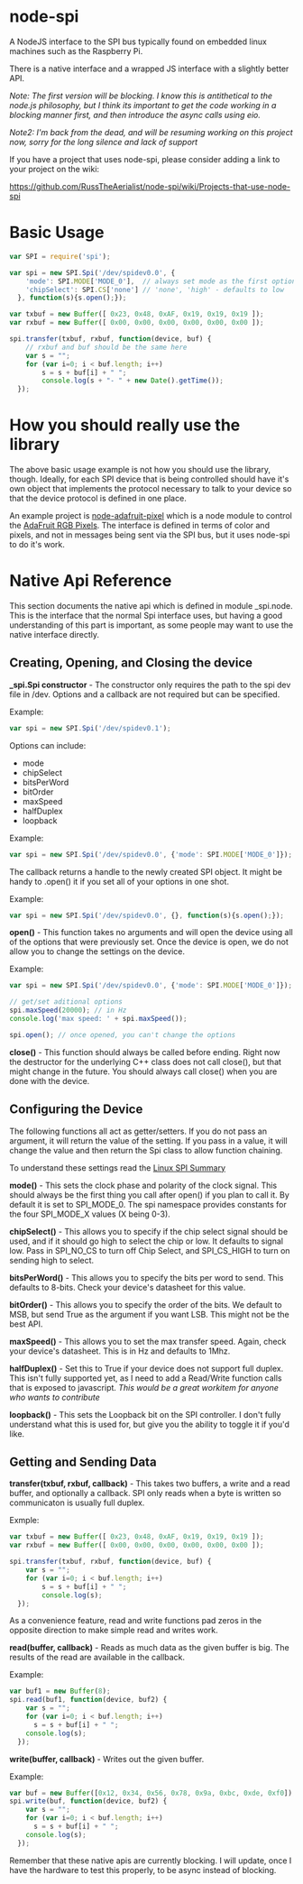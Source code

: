 node-spi
========

A NodeJS interface to the SPI bus typically found on embedded linux machines 
such as the Raspberry Pi.

There is a native interface and a wrapped JS interface with a slightly
better API.

*Note: The first version will be blocking. I know this is antithetical to
the node.js philosophy, but I think its important to get the code working in a 
blocking manner first, and then introduce the async calls using eio.*

*Note2: I'm back from the dead, and will be resuming working on this project now, sorry for the
long silence and lack of support*

If you have a project that uses node-spi, please consider adding a link to your project on the wiki:

https://github.com/RussTheAerialist/node-spi/wiki/Projects-that-use-node-spi


Basic Usage
===========

```javascript
var SPI = require('spi');

var spi = new SPI.Spi('/dev/spidev0.0', {
    'mode': SPI.MODE['MODE_0'],  // always set mode as the first option
    'chipSelect': SPI.CS['none'] // 'none', 'high' - defaults to low
  }, function(s){s.open();});

var txbuf = new Buffer([ 0x23, 0x48, 0xAF, 0x19, 0x19, 0x19 ]);
var rxbuf = new Buffer([ 0x00, 0x00, 0x00, 0x00, 0x00, 0x00 ]);

spi.transfer(txbuf, rxbuf, function(device, buf) {
    // rxbuf and buf should be the same here
    var s = "";
    for (var i=0; i < buf.length; i++)
        s = s + buf[i] + " ";
        console.log(s + "- " + new Date().getTime());
  });
```

How you should **really** use the library
=========================================

The above basic usage example is not how you should use the library, though.
Ideally, for each SPI device that is being controlled should have it's own
object that implements the protocol necessary to talk to your device so that
the device protocol is defined in one place.

An example project is [node-adafruit-pixel](https://github.com/RussTheAerialist/node-adafruit-pixel)
which is a node module to control the [AdaFruit RGB Pixels](http://www.adafruit.com/products/738).
The interface is defined in terms of color and pixels, and not in messages 
being sent via the SPI bus, but it uses node-spi to do it's work.

Native Api Reference
====================

This section documents the native api which is defined in module _spi.node.
This is the interface that the normal Spi interface uses, but having a good
understanding of this part is important, as some people may want to use the
native interface directly.

Creating, Opening, and Closing the device
-----------------------------------------

**\_spi.Spi constructor** - The constructor only requires the path to the spi 
dev file in /dev. Options and a callback are not required but can be specified.

Example:
```javascript
var spi = new SPI.Spi('/dev/spidev0.1');
```

Options can include:
* mode
* chipSelect
* bitsPerWord
* bitOrder
* maxSpeed
* halfDuplex
* loopback

Example:
```javascript
var spi = new SPI.Spi('/dev/spidev0.0', {'mode': SPI.MODE['MODE_0']});
```

The callback returns a handle to the newly created SPI object. It might be 
handy to .open() it if you set all of your options in one shot.

Example:
```javascript
var spi = new SPI.Spi('/dev/spidev0.0', {}, function(s){s.open();});
```

**open()** - This function takes no arguments and will open the device using
all of the options that were previously set.  Once the device is open, we do not
allow you to change the settings on the device.

Example:
```javascript
var spi = new SPI.Spi('/dev/spidev0.0', {'mode': SPI.MODE['MODE_0']});

// get/set aditional options
spi.maxSpeed(20000); // in Hz
console.log('max speed: ' + spi.maxSpeed());

spi.open(); // once opened, you can't change the options
```

**close()** - This function should always be called before ending.  Right now
the destructor for the underlying C++ class does not call close(), but that
might change in the future.  You should always call close() when you are done
with the device.

Configuring the Device
----------------------

The following functions all act as getter/setters.  If you do not pass an
argument, it will return the value of the setting.  If you pass in a value,
it will change the value and then return the Spi class to allow function
chaining.

To understand these settings read the
[Linux SPI Summary](http://www.mjmwired.net/kernel/Documentation/spi/spi-summary)

**mode()** - This sets the clock phase and polarity of the clock signal.  This
should always be the first thing you call after open() if you plan to call it.
By default it is set to SPI_MODE_0.  The spi namespace provides constants for
the four SPI_MODE_X values (X being 0-3).

**chipSelect()** - This allows you to specify if the chip select signal should
be used, and if it should go high to select the chip or low.  It defaults to
signal low.  Pass in SPI_NO_CS to turn off Chip Select, and SPI_CS_HIGH to
turn on sending high to select.

**bitsPerWord()** - This allows you to specify the bits per word to send.
This defaults to 8-bits.  Check your device's datasheet for this value.

**bitOrder()** - This allows you to specify the order of the bits.  We default
to MSB, but send True as the argument if you want LSB.  This might not be the
best API.

**maxSpeed()** - This allows you to set the max transfer speed.  Again, check
your device's datasheet.  This is in Hz and defaults to 1Mhz.

**halfDuplex()** - Set this to True if your device does not support full duplex.
This isn't fully supported yet, as I need to add a Read/Write function calls that
is exposed to javascript. *This would be a great workitem for anyone who wants
to contribute*

**loopback()** - This sets the Loopback bit on the SPI controller.  I don't
fully understand what this is used for, but give you the ability to toggle it
if you'd like.

Getting and Sending Data
------------------------
**transfer(txbuf, rxbuf, callback)** - This takes two buffers, a write and a 
read buffer, and optionally a callback. SPI only reads when a byte is written 
so communicaton is usually full duplex.

Exmple:
```javascript
var txbuf = new Buffer([ 0x23, 0x48, 0xAF, 0x19, 0x19, 0x19 ]);
var rxbuf = new Buffer([ 0x00, 0x00, 0x00, 0x00, 0x00, 0x00 ]);

spi.transfer(txbuf, rxbuf, function(device, buf) {
    var s = "";
    for (var i=0; i < buf.length; i++)
        s = s + buf[i] + " ";
        console.log(s);
  });
```

As a convenience feature, read and write functions pad zeros in the opposite 
direction to make simple read and writes work.

**read(buffer, callback)** - Reads as much data as the given buffer is big. 
The results of the read are available in the callback.

Example:
```javascript
var buf1 = new Buffer(8);
spi.read(buf1, function(device, buf2) {
    var s = "";
    for (var i=0; i < buf.length; i++)
      s = s + buf[i] + " ";
    console.log(s);
  });
```

**write(buffer, callback)** - Writes out the given buffer.

Example:
```javascript
var buf = new Buffer([0x12, 0x34, 0x56, 0x78, 0x9a, 0xbc, 0xde, 0xf0]);
spi.write(buf, function(device, buf2) {
    var s = "";
    for (var i=0; i < buf.length; i++)
      s = s + buf[i] + " ";
    console.log(s);
  });
```

Remember that these native apis are currently blocking.  I will update, once I
have the hardware to test this properly, to be async instead of blocking.
